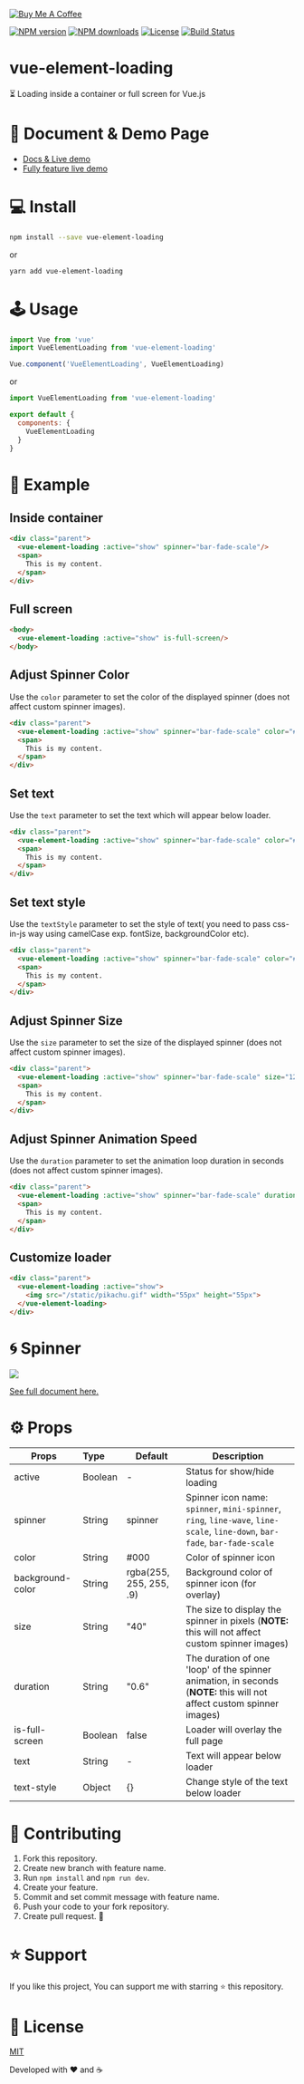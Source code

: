 <a href="https://www.buymeacoffee.com/biigpongsatorn" target="_blank"><img src="https://www.buymeacoffee.com/assets/img/custom_images/yellow_img.png" alt="Buy Me A Coffee" style="height: auto !important;width: auto !important;" ></a>

<p>
  <a href="https://npmjs.com/package/vue-element-loading"><img src="https://img.shields.io/npm/v/vue-element-loading.svg?style=flat" alt="NPM version"></a>
  <a href="https://npmjs.com/package/vue-element-loading"><img src="https://img.shields.io/npm/dm/vue-element-loading.svg?style=flat" alt="NPM downloads"></a>
  <a href="https://www.npmjs.com/package/vue-element-loading"><img src="https://img.shields.io/npm/l/vue-element-loading.svg?style=flat" alt="License"></a>
  <a href="https://www.npmjs.com/package/vue-element-loading"><img src="https://travis-ci.org/biigpongsatorn/biigpongsatorn.github.io.svg?branch=dev" alt="Build Status"></a>
</p>

# vue-element-loading

⏳ Loading inside a container or full screen for Vue.js

# 👀 Document & Demo Page

- [Docs & Live demo](https://biigpongsatorn.github.io/#/vue-element-loading)
- [Fully feature live demo](https://vue-element-loading.netlify.com/)

# 💻 Install

```sh
npm install --save vue-element-loading
```
or
```sh
yarn add vue-element-loading
```

# 🕹 Usage
```javascript
import Vue from 'vue'
import VueElementLoading from 'vue-element-loading'

Vue.component('VueElementLoading', VueElementLoading)
```
or
```javascript
import VueElementLoading from 'vue-element-loading'

export default {
  components: {
    VueElementLoading
  }
}
```

# 🔎 Example

## Inside container
```html
<div class="parent">
  <vue-element-loading :active="show" spinner="bar-fade-scale"/>
  <span>
    This is my content.
  </span>
</div>
```

## Full screen
```html
<body>
  <vue-element-loading :active="show" is-full-screen/>
</body>
```

## Adjust Spinner Color
Use the `color` parameter to set the color of the displayed spinner (does not affect custom spinner images).
```html
<div class="parent">
  <vue-element-loading :active="show" spinner="bar-fade-scale" color="#FF6700"/>
  <span>
    This is my content.
  </span>
</div>
```

## Set text
Use the `text` parameter to set the text which will appear below loader.
```html
<div class="parent">
  <vue-element-loading :active="show" spinner="bar-fade-scale" color="#FF6700" text="Please wait..."/>
  <span>
    This is my content.
  </span>
</div>
```

## Set text style
Use the `textStyle` parameter to set the style of text( you need to pass css-in-js way using camelCase exp. fontSize, backgroundColor etc).
```html
<div class="parent">
  <vue-element-loading :active="show" spinner="bar-fade-scale" color="#FF6700" text="Please textStyle={fontSize: '25px'}  wait..."/>
  <span>
    This is my content.
  </span>
</div>
```

## Adjust Spinner Size
Use the `size` parameter to set the size of the displayed spinner (does not affect custom spinner images).
```html
<div class="parent">
  <vue-element-loading :active="show" spinner="bar-fade-scale" size="128"/>
  <span>
    This is my content.
  </span>
</div>
```

## Adjust Spinner Animation Speed
Use the `duration` parameter to set the animation loop duration in seconds (does not affect custom spinner images).
```html
<div class="parent">
  <vue-element-loading :active="show" spinner="bar-fade-scale" duration="1.0"/>
  <span>
    This is my content.
  </span>
</div>
```

## Customize loader
```html
<div class="parent">
  <vue-element-loading :active="show">
    <img src="/static/pikachu.gif" width="55px" height="55px">
  </vue-element-loading>
</div>
```

# 🌀 Spinner

<img src="https://raw.githubusercontent.com/biigpongsatorn/vue-element-loading/HEAD/static/spinner.png">

[See full document here.](https://biigpongsatorn.github.io/#/vue-element-loading)

# ⚙️ Props
| Props       | Type          | Default  | Description  |
| ----------- |:--------------| ---------|--------------|
| active      | Boolean       | -        | Status for show/hide loading |
| spinner    | String        | spinner   | Spinner icon name: `spinner`, `mini-spinner`, `ring`, `line-wave`, `line-scale`, `line-down`, `bar-fade`, `bar-fade-scale` |
| color    | String        | #000        | Color of spinner icon |
| background-color    | String        | rgba(255, 255, 255, .9)        | Background color of spinner icon (for overlay) |
| size    | String        | "40"        | The size to display the spinner in pixels  (**NOTE:** this will not affect custom spinner images) |
| duration    | String        | "0.6"        | The duration of one 'loop' of the spinner animation, in seconds  (**NOTE:** this will not affect custom spinner images) |
| is-full-screen    | Boolean        | false        | Loader will overlay the full page |
| text   | String    | -  | Text will appear below loader |
| text-style | Object | {} | Change style of the text below loader |


# 🤝 Contributing
1. Fork this repository.
2. Create new branch with feature name.
3. Run `npm install` and `npm run dev`.
4. Create your feature.
5. Commit and set commit message with feature name.
6. Push your code to your fork repository.
7. Create pull request. 🙂

# ⭐️ Support

If you like this project, You can support me with starring ⭐ this repository.

# 📄 License

[MIT](LICENSE)

Developed with ❤️ and ☕️
